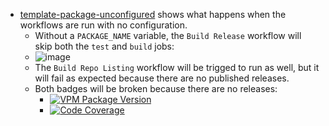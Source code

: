 * [template-package-unconfigured](https://github.com/dustuu/template-package-unconfigured) shows what happens when the workflows are run with no configuration.
  * Without a `PACKAGE_NAME` variable, the `Build Release` workflow will skip both the `test` and `build` jobs:
  * ![image](https://github.com/vrchat-community/template-package/assets/101824882/d5f75f1a-6e72-4ea0-bcca-c3f1c7f69141)
  * The `Build Repo Listing` workflow will be trigged to run as well, but it will fail as expected because there are no published releases.
  * Both badges will be broken because there are no releases:
    * [![VPM Package Version](https://img.shields.io/vpm/v/com.vrchat.demo-template?repository_url=https%3A%2F%2Fdustuu.github.io%2Ftemplate-package-unconfigured%2Findex.json)](https://dustuu.github.io/template-package-unconfigured)
    * [![Code Coverage](https://dustuu.github.io/template-package-unconfigured/coverage/badge_linecoverage.svg)](https://dustuu.github.io/template-package-unconfigured/coverage)

